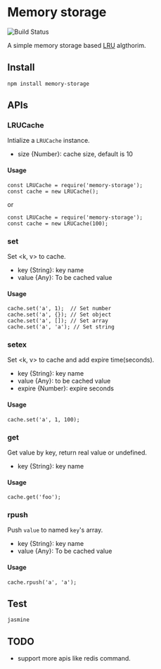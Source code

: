 Memory storage
==============

![Build Status](https://travis-ci.org/fatelei/simple-lru-cache.svg)

A simple memory storage based [LRU](https://en.wikipedia.org/wiki/Cache_algorithms) algthorim.

## Install

```
npm install memory-storage
```

## APIs

### LRUCache

Intialize a `LRUCache` instance.

+ size {Number}: cache size, default is 10

#### Usage

```
const LRUCache = require('memory-storage');
const cache = new LRUCache();
```

or

```
const LRUCache = require('memory-storage');
const cache = new LRUCache(100);
```

### set

Set <k, v> to cache.

+ key {String}: key name
+ value {Any}: To be cached value

#### Usage

```
cache.set('a', 1);  // Set number
cache.set('a', {}); // Set object
cache.set('a', []); // Set array
cache.set('a', 'a'); // Set string
```

### setex

Set <k, v> to cache and add expire time(seconds).

+ key {String}: key name
+ value {Any}: to be cached value
+ expire {Number}: expire seconds

#### Usage

```
cache.set('a', 1, 100);
```

### get

Get value by key, return real value or undefined.

+ key {String}: key name

#### Usage

```
cache.get('foo');
```

### rpush

Push `value` to named `key`'s array.

+ key {String}: key name
+ value {Any}: To be cached value

#### Usage

```
cache.rpush('a', 'a');
```

## Test

```
jasmine
```

## TODO

+ support more apis like redis command.
